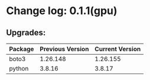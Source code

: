 # Change log: 0.1.1(gpu)

## Upgrades: 

Package | Previous Version | Current Version
---|---|---
boto3|1.26.148|1.26.155
python|3.8.16|3.8.17
